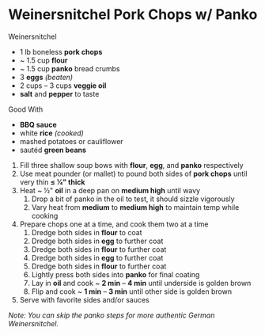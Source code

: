 # Weinersnitchel Pork Chops w/ Panko

Weinersnitchel

* 1 lb boneless **pork chops**
* ~ 1.5 cup **flour**
* ~ 1.5 cup **panko** bread crumbs
* 3 **eggs** *(beaten)*
* 2 cups – 3 cups **veggie oil**
* **salt** and **pepper** to taste

Good With

* **BBQ sauce**
* white **rice** *(cooked)*
* mashed potatoes or cauliflower
* sautéd **green beans**

1. Fill three shallow soup bows with **flour**, **egg**, and **panko** respectively
1. Use meat pounder (or mallet) to pound both sides of **pork chops** until very thin **≤ 1⁄4" thick**
1. Heat ~ 1⁄2" **oil** in a deep pan on **medium high** until wavy
   1. Drop a bit of panko in the oil to test, it should sizzle vigorously
   1. Vary heat from **medium** to **medium high** to maintain temp while cooking
1. Prepare chops one at a time, and cook them two at a time
   1. Dredge both sides in **flour** to coat
   1. Dredge both sides in **egg** to further coat
   1. Dredge both sides in **flour** to further coat
   1. Dredge both sides in **egg** to further coat
   1. Dredge both sides in **flour** to further coat
   1. Lightly press both sides into **panko** for final coating
   1. Lay in **oil** and cook ~ **2 min** – **4 min** until underside is golden brown
   1. Flip and cook ~ **1 min** – **3 min** until other side is golden brown
 1. Serve with favorite sides and/or sauces

*Note: You can skip the panko steps for more authentic German Weinersnitchel.*

